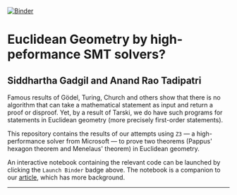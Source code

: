 [![Binder](https://mybinder.org/badge_logo.svg)](https://mybinder.org/v2/gh/0Art0/automating-mathematics/minor-fixes?filepath=jupyter_notebook%2FSMTSolverDemonstration.ipynb)

# Euclidean Geometry by high-peformance SMT solvers?
## Siddhartha Gadgil and Anand Rao Tadipatri

Famous results of Gödel, Turing, Church and others show that there is no algorithm that can take a mathematical statement as input and return a proof or disproof. Yet, by a result of Tarski, we do have such programs for statements in Euclidean geometry (more precisely first-order statements).

This repository contains the results of our attempts using `Z3` — a high-performance solver from Microsoft — to prove two theorems (Pappus' hexagon theorem and Menelaus' theorem) in Euclidean geometry. 

An interactive notebook containing the relevant code can be launched by clicking the `Launch Binder` badge above.
The notebook is a companion to our [article](http://math.iisc.ac.in/~gadgil/SMTGeom.pdf), which has more background.

---
